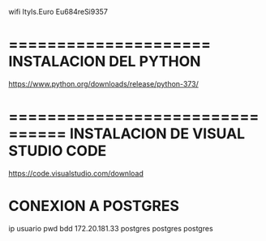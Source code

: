 wifi
ItyIs.Euro
Eu684reSi9357

=====================
INSTALACION DEL PYTHON
======================
https://www.python.org/downloads/release/python-373/

================================
INSTALACION DE VISUAL STUDIO CODE
=================================
https://code.visualstudio.com/download

CONEXION A POSTGRES
===================
ip              usuario  pwd      bdd
172.20.181.33   postgres postgres postgres

